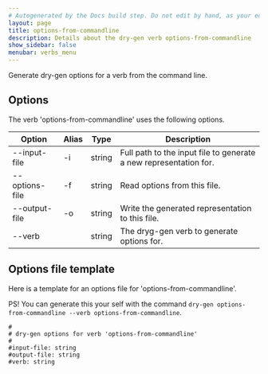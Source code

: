 ```yaml
---
# Autogenerated by the Docs build step. Do not edit by hand, as your edit will get overwritten by the next Docs build.
layout: page
title: options-from-commandline
description: Details about the dry-gen verb options-from-commandline
show_sidebar: false
menubar: verbs_menu
---
```

Generate dry-gen options for a verb from the command line. 

## Options
The verb 'options-from-commandline' uses the following options.

|Option|Alias|Type|Description|
|---|---|---|---|
|--input-file|-i|string|Full path to the input file to generate a new representation for.|
|--options-file|-f|string|Read options from this file.|
|--output-file|-o|string|Write the generated representation to this file.|
|--verb||string|The dryg-gen verb to generate options for.|

## Options file template
Here is a template for an options file for 'options-from-commandline'. 

PS! You can generate this your self with the command `dry-gen options-from-commandline --verb options-from-commandline`.
```
#
# dry-gen options for verb 'options-from-commandline'
#
#input-file: string
#output-file: string
#verb: string
```
